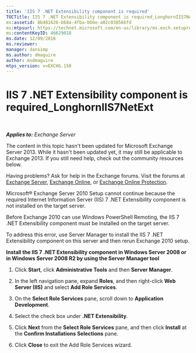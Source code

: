 ```yaml
---
title: 'IIS 7 .NET Extensibility component is required'
TOCTitle: IIS 7 .NET Extensibility component is required_LonghornIIS7NetExt
ms:assetid: 8b481626-b68a-4fba-b66e-a02c03856bfd
ms:mtpsurl: https://technet.microsoft.com/en-us/library/ms.exch.setupreadiness.longhorniis7netext(v=EXCHG.150)
ms:contentKeyID: 46629018
ms.date: 12/09/2016
ms.reviewer: 
manager: dansimp
ms.author: dmaguire
author: msdmaguire
mtps_version: v=EXCHG.150
---
```


# IIS 7 .NET Extensibility component is required\_LonghornIIS7NetExt

 

_**Applies to:** Exchange Server_

The content in this topic hasn't been updated for Microsoft Exchange Server 2013. While it hasn't been updated yet, it may still be applicable to Exchange 2013. If you still need help, check out the community resources below.

Having problems? Ask for help in the Exchange forums. Visit the forums at [Exchange Server](https://go.microsoft.com/fwlink/p/?linkid=60612), [Exchange Online](https://go.microsoft.com/fwlink/p/?linkid=267542), or [Exchange Online Protection](https://go.microsoft.com/fwlink/p/?linkid=285351).

Microsoft® Exchange Server 2010 Setup cannot continue because the required Internet Information Server (IIS) 7 .NET Extensibility component is not installed on the target server.

Before Exchange 2010 can use Windows PowerShell Remoting, the IIS 7 .NET Extensibility component must be installed on the target server.

To address this error, use Server Manager to install the IIS 7 .NET Extensibility component on this server and then rerun Exchange 2010 setup.

**Install the IIS 7 .NET Extensibility component in Windows Server 2008 or in Windows Server 2008 R2 by using the Server Manager tool**

1. Click **Start**, click **Administrative Tools** and then **Server Manager**.

2. In the left navigation pane, expand **Roles**, and then right-click **Web Server (IIS)** and select **Add Role Services**.

3. On the **Select Role Services** pane, scroll down to **Application Development**.

4. Select the check box under **.NET Extensibility**.

5. Click **Next** from the **Select Role Services** pane, and then click **Install** at the **Confirm Installations Selections** pane.

6. Click **Close** to exit the Add Role Services wizard.
